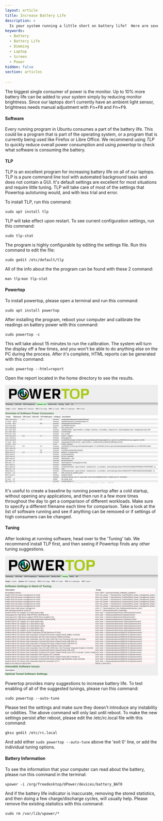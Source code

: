 ```yaml
---
layout: article
title: Increase Battery Life
description: >
  Is your system running a little short on battery life?  Here are several ways to stretch the battery and create amazing things for longer.
keywords:
  - Battery
  - Battery Life
  - Dimming
  - Laptop
  - Screen
  - Power
hidden: false
section: articles

---
```


The biggest single consumer of power is the monitor.  Up to 10% more battery life can be added to your system simply by reducing monitor brightness.  Since our laptops don't currently have an ambient light sensor, brightness needs manual adjustment with <kbd>Fn</kbd>+<kbd>F8</kbd> and <kbd>Fn</kbd>+<kbd>F9</kbd>.

#### Software

Every running program in Ubuntu consumes a part of the battery life.  This could be a program that is part of the operating system, or a program that is currently being used like Firefox or Libre Office.  We recommend using *TLP* to quickly reduce overall power consumption and using *powertop* to check what software is consuming the battery.

#### TLP

TLP is an excellent program for increasing battery life on all of our laptops.  TLP is a pure command line tool with automated background tasks and does not contain a GUI.  It's default settings are excellent for most situations and require little tuning.  TLP will take care of most of the settings that Powertop autotuning would, and with less trial and error.

To install TLP, run this command:

`sudo apt install tlp`

TLP will take effect upon restart.  To see current configuration settings, run this command:

`sudo tlp-stat`

The program is highly configurable by editing the settings file.  Run this command to edit the file:

`sudo gedit /etc/default/tlp`

All of the info about the the program can be found with these 2 command:

`man tlp`
`man tlp-stat`

#### Powertop

To install powertop, please open a terminal and run this command:

`sudo apt install powertop`

After installing the program, reboot your computer and calibrate the readings on battery power with this command:

`sudo powertop -c`

This will take about 15 minutes to run the calibration.  The system will turn the display off a few times, and you won't be able to do anything else on the PC during the process.  After it's complete, HTML reports can be generated with this command:

`sudo powertop --html=report`

Open the report located in the home directory to see the results.

![Powertop1](/images/power/powertop1.png)

It's useful to create a baseline by running powertop after a cold startup, without opening any applications, and then run it a few more times throughout the day to get a comparison of different workloads. Make sure to specify a different filename each time for comparison.  Take a look at the list of software running and see if anything can be removed or if settings of high consumers can be changed.

#### Tuning

After looking at running software, head over to the 'Tuning' tab.  We recommend install TLP first, and then seeing if Powertop finds any other tuning suggestions.

![Powertop2](/images/power/powertop2.png)

Powertop provides many suggestions to increase battery life.  To test enabling of all of the suggested tunings, please run this command:

`sudo powertop --auto-tune`

Please test the settings and make sure they doesn't introduce any instability or oddities.  The above command will only last until reboot.  To make the new settings persist after reboot, please edit the /etc/rc.local file with this command:

`gksu gedit /etc/rc.local`

And add either `sudo powertop --auto-tune` above the 'exit 0' line, or add the individual tuning options.

#### Battery Information

To see the information that your computer can read about the battery, please run this command in the terminal:

`upower -i /org/freedesktop/UPower/devices/battery_BAT0`

And if the battery life indicator is inaccurate, removing the stored statistics, and then doing a few charge/discharge cycles, will usually help.  Please remove the existing statistics with this command:

`sudo rm /var/lib/upower/*`
